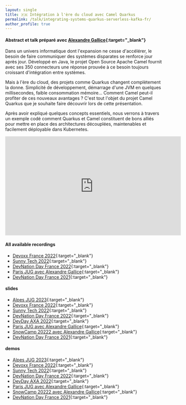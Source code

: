```yaml
---
layout: single
title: 🇫🇷 Intégration à l'ère du cloud avec Camel Quarkus
permalink: /talk/integrating-systems-quarkus-serverless-kafka-fr/
author_profile: true
---
```


#### Abstract et talk préparé avec [Alexandre Gallice](https://twitter.com/AlexGallice){:target="_blank"}

Dans un univers informatique dont l'expansion ne cesse d'accélérer, le besoin de faire communiquer des systèmes disparates se renforce jour après jour. Développé en Java, le projet Open Source Apache Camel fournit avec ses 350 connecteurs une réponse prouvée à ce besoin toujours croissant d'intégration entre systèmes.

Mais à l'ère du cloud, des projets comme Quarkus changent complètement la donne. Simplicité de développement, démarrage d'une JVM en quelques millisecondes, faible consommation mémoire... Comment Camel peut-il profiter de ces nouveaux avantages ? C'est tout l'objet du projet Camel Quarkus que je souhaite faire découvrir lors de cette présentation.

Après avoir expliqué quelques concepts essentiels, nous verrons à travers un exemple codé comment Quarkus et Camel constituent de bons alliés pour mettre en place des architectures découplées, maintenables et facilement déployable dans Kubernetes.

<iframe src="https://www.youtube.com/embed/EQH-lNUb2VY" width="560" height="315" frameborder="0"> </iframe>

#### All available recordings
- [Devoxx France 2022](https://youtu.be/EQH-lNUb2VY){:target="_blank"}
- [Sunny Tech 2022](https://youtu.be/PN8L5TVtbDQ){:target="_blank"}
- [DevNation Day France 2022](https://youtu.be/mBG3n8feeyg){:target="_blank"}
- [Paris JUG avec Alexandre Gallice](https://youtu.be/LAFUKrSSa9A){:target="_blank"}
- [DevNation Day France 2021](https://youtu.be/Odalny4clS8){:target="_blank"}


#### slides
- [Alpes JUG 2023](https://github.com/zbendhiba/zbendhiba.github.io/tree/main/assets/confs/2023/20230530-AlpesJUG.pptx){:target="_blank"}
- [Devoxx France 2022](https://github.com/zbendhiba/zbendhiba.github.io/tree/main/assets/confs/2022/Devoxx_FR_2022_CEQ_talk.pdf){:target="_blank"}
- [Sunny Tech 2022](https://github.com/zbendhiba/zbendhiba.github.io/tree/main/assets/confs/2022/220630-sunnytech.pdf){:target="_blank"}
- [DevNation Day France 2022](https://github.com/zbendhiba/zbendhiba.github.io/tree/main/assets/confs/2022/220628-devnationDay.pdf){:target="_blank"}
- [DevDay AXA 2022](https://github.com/zbendhiba/conference-talks/blob/main/2022/CEQ-DevDay-20220405.pdf){:target="_blank"}
- [Paris JUG avec Alexandre Gallice](https://github.com/zbendhiba/conference-talks/blob/main/2022/cq-ParisJug20220208.pdf){:target="_blank"}
- [SnowCamp 20222 avec Alexandre Gallice](https://github.com/zbendhiba/conference-talks/blob/main/2022/cq-snowcamp2022.pdf){:target="_blank"}
- [DevNation Day France 2021](https://developers.redhat.com/sites/default/files/2021-07/Integration-camel-quarkus.pdf){:target="_blank"}


#### demos
- [Alpes JUG 2023](https://github.com/zbendhiba/telegram-kafka/tree/230530-AlpesJug){:target="_blank"}
- [Devoxx France 2022](https://github.com/zbendhiba/telegram-kafka/tree/devoxx-fr-2022){:target="_blank"}
- [Sunny Tech 2022](https://github.com/zbendhiba/telegram-kafka/tree/220630-sunny-tech){:target="_blank"}
- [DevNation Day France 2022](https://github.com/zbendhiba/telegram-kafka/tree/220628-devnation-day){:target="_blank"}
- [DevDay AXA 2022](https://github.com/zbendhiba/telegram-kafka/tree/axa-final){:target="_blank"}
- [Paris JUG avec Alexandre Gallice](https://github.com/zbendhiba/telegram-kafka/tree/parisjug2022){:target="_blank"}
- [SnowCamp 20222 avec Alexandre Gallice](https://github.com/zbendhiba/telegram-kafka/tree/snowcamp){:target="_blank"}
- [DevNation Day France 2021](https://github.com/zbendhiba/camel-quarkus-devNation){:target="_blank"}
